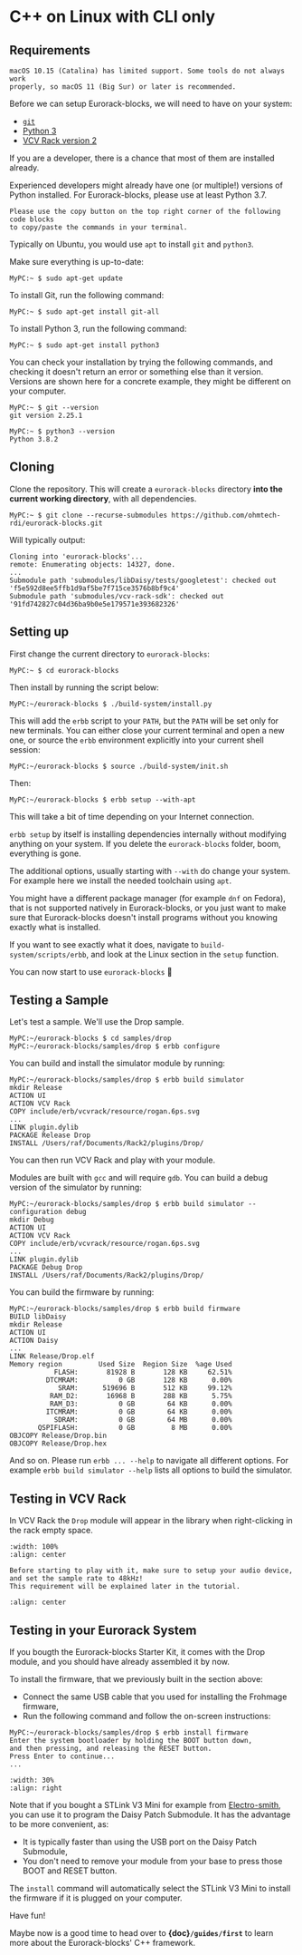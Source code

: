 # C++ on Linux with CLI only


## Requirements

```{note}
macOS 10.15 (Catalina) has limited support. Some tools do not always work
properly, so macOS 11 (Big Sur) or later is recommended.
```

Before we can setup Eurorack-blocks, we will need to have on your system:

- [`git`](https://git-scm.com/download)
- [Python 3](https://www.python.org/downloads/)
- [VCV Rack version 2](https://vcvrack.com/Rack)

If you are a developer, there is a chance that most of them are installed already.

Experienced developers might already have one (or multiple!) versions of Python installed.
For Eurorack-blocks, please use at least Python 3.7.

```{note}
Please use the copy button on the top right corner of the following code blocks
to copy/paste the commands in your terminal.
```

Typically on Ubuntu, you would use `apt` to install `git` and `python3`.

Make sure everything is up-to-date: 

```{code-block} shell-session
MyPC:~ $ sudo apt-get update
```

To install Git, run the following command:

```{code-block} shell-session
MyPC:~ $ sudo apt-get install git-all
```

To install Python 3, run the following command:

```{code-block} shell-session
MyPC:~ $ sudo apt-get install python3
```

You can check your installation by trying the following commands, and checking it doesn't
return an error or something else than it version. Versions are shown here for a concrete
example, they might be different on your computer.

```{code-block} shell-session
MyPC:~ $ git --version
git version 2.25.1
```

```{code-block} shell-session
MyPC:~ $ python3 --version
Python 3.8.2
```


## Cloning

Clone the repository. This will create a `eurorack-blocks` directory **into the current working directory**, with all dependencies.

```{code-block} shell-session
MyPC:~ $ git clone --recurse-submodules https://github.com/ohmtech-rdi/eurorack-blocks.git
```

Will typically output:

```{code-block} shell-session
Cloning into 'eurorack-blocks'...
remote: Enumerating objects: 14327, done.
...
Submodule path 'submodules/libDaisy/tests/googletest': checked out 'f5e592d8ee5ffb1d9af5be7f715ce3576b8bf9c4'
Submodule path 'submodules/vcv-rack-sdk': checked out '91fd742827c04d36ba9b0e5e179571e393682326'
```


## Setting up

First change the current directory to `eurorack-blocks`:

```{code-block} shell-session
MyPC:~ $ cd eurorack-blocks
```

Then install by running the script below:

```{code-block} shell-session
MyPC:~/eurorack-blocks $ ./build-system/install.py
```

This will add the `erbb` script to your `PATH`, but the `PATH` will be set only for new terminals.
You can either close your current terminal and open a new one, or source the `erbb` environment
explicitly into your current shell session:

```{code-block} shell-session
MyPC:~/eurorack-blocks $ source ./build-system/init.sh
```

Then:

```{code-block} shell-session
MyPC:~/eurorack-blocks $ erbb setup --with-apt
```

This will take a bit of time depending on your Internet connection.

`erbb setup` by itself is installing dependencies internally without modifying anything on
your system. If you delete the `eurorack-blocks` folder, boom, everything is gone.

The additional options, usually starting with `--with` do change your system. For example
here we install the needed toolchain using `apt`.

You might have a different package manager (for example `dnf` on Fedora), that is not supported
natively in Eurorack-blocks, or you just want to make sure that Eurorack-blocks doesn't install
programs without you knowing exactly what is installed.

If you want to see exactly what it does, navigate to `build-system/scripts/erbb`,
and look at the Linux section in the `setup` function.

You can now start to use `eurorack-blocks` 🎉


## Testing a Sample

Let's test a sample. We'll use the Drop sample.

```{code-block} shell-session
MyPC:~/eurorack-blocks $ cd samples/drop
MyPC:~/eurorack-blocks/samples/drop $ erbb configure
```

You can build and install the simulator module by running:

```{code-block} shell-session
MyPC:~/eurorack-blocks/samples/drop $ erbb build simulator
mkdir Release
ACTION UI
ACTION VCV Rack
COPY include/erb/vcvrack/resource/rogan.6ps.svg
...
LINK plugin.dylib
PACKAGE Release Drop
INSTALL /Users/raf/Documents/Rack2/plugins/Drop/
```

You can then run VCV Rack and play with your module.

Modules are built with `gcc` and will require `gdb`. You can build a debug version
of the simulator by running:

```{code-block} shell-session
MyPC:~/eurorack-blocks/samples/drop $ erbb build simulator --configuration debug
mkdir Debug
ACTION UI
ACTION VCV Rack
COPY include/erb/vcvrack/resource/rogan.6ps.svg
...
LINK plugin.dylib
PACKAGE Debug Drop
INSTALL /Users/raf/Documents/Rack2/plugins/Drop/
```

You can build the firmware by running:

```{code-block} shell-session
MyPC:~/eurorack-blocks/samples/drop $ erbb build firmware
BUILD libDaisy
mkdir Release
ACTION UI
ACTION Daisy
...
LINK Release/Drop.elf
Memory region         Used Size  Region Size  %age Used
           FLASH:       81928 B       128 KB     62.51%
         DTCMRAM:          0 GB       128 KB      0.00%
            SRAM:      519696 B       512 KB     99.12%
          RAM_D2:       16968 B       288 KB      5.75%
          RAM_D3:          0 GB        64 KB      0.00%
         ITCMRAM:          0 GB        64 KB      0.00%
           SDRAM:          0 GB        64 MB      0.00%
       QSPIFLASH:          0 GB         8 MB      0.00%
OBJCOPY Release/Drop.bin
OBJCOPY Release/Drop.hex
```

And so on. Please run `erbb ... --help` to navigate all different options.
For example `erbb build simulator --help` lists all options to build the simulator.


## Testing in VCV Rack

In VCV Rack the `Drop` module will appear in the library when right-clicking in the rack empty space.

```{image} vcvrack-drop.png
:width: 100%
:align: center
```

```{important}
Before starting to play with it, make sure to setup your audio device,
and set the sample rate to 48kHz!
This requirement will be explained later in the tutorial.
```

```{image} macos-vcvrack-audio.png
:align: center
```


## Testing in your Eurorack System

If you bougth the Eurorack-blocks Starter Kit, it comes with the Drop module, and you should
have already assembled it by now.

To install the firmware, that we previously built in the section above:
- Connect the same USB cable that you used for installing the Frohmage firmware,
- Run the following command and follow the on-screen instructions:

```{code-block} shell-session
MyPC:~/eurorack-blocks/samples/drop $ erbb install firmware
Enter the system bootloader by holding the BOOT button down,
and then pressing, and releasing the RESET button.
Press Enter to continue...
...
```

```{image} stlink-v3-mini.png
:width: 30%
:align: right
```

Note that if you bought a STLink V3 Mini
for example from [Electro-smith](https://www.electro-smith.com/daisy/stlink-v3mini),
you can use it to program the Daisy Patch Submodule.
It has the advantage to be more convenient, as:
- It is typically faster than using the USB port on the Daisy Patch Submodule,
- You don't need to remove your module from your base to press those BOOT and RESET
   button.

The `install` command will automatically select the STLink V3 Mini to install the firmware
if it is plugged on your computer.

Have fun!

Maybe now is a good time to head over to **{doc}`/guides/first`** to learn more about the
Eurorack-blocks' C++ framework.

